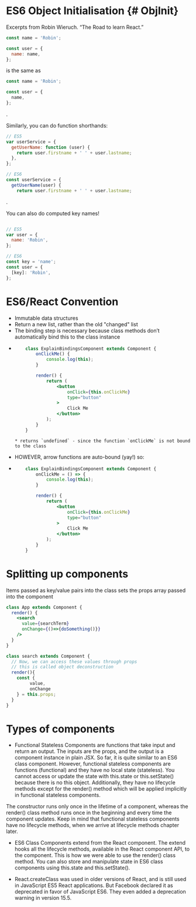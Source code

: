 # ES6 Object Initialisation {# ObjInit}
 
Excerpts from Robin Wieruch. “The Road to learn React.”

```jsx
const name = 'Robin';

const user = {
  name: name,
};
```

is the same as 

```jsx
const name = 'Robin';

const user = {
  name,
};
```
.

Similarly, you can do function shorthands:

```jsx
// ES5
var userService = {
  getUserName: function (user) {
    return user.firstname + ' ' + user.lastname;
  },
};

// ES6
const userService = {
  getUserName(user) {
    return user.firstname + ' ' + user.lastname;
```
.

You can also do computed key names!
```jsx

// ES5
var user = {
  name: 'Robin',
};

// ES6
const key = 'name';
const user = {
  [key]: 'Robin',
};
```

# ES6/React Convention
  * Immutable data structures
  * Return a new list, rather than the old "changed" list
  * The binding step is necessary because class methods don’t automatically bind this to the class instance
  * ```jsx
        class ExplainBindingsComponent extends Component {
            onClickMe() {
                console.log(this);
            }

            render() {
                return (
                    <button
                        onClick={this.onClickMe}
                        type="button"
                    >
                        Click Me
                    </button>
                );
            }
        }
    ```
    ```
    * returns `undefined` - since the function `onClickMe` is not bound to the class
  * HOWEVER, arrow functions are auto-bound (yay!) so: 
  * ```jsx
        class ExplainBindingsComponent extends Component {
            onClickMe = () => {
                console.log(this);
            }

            render() {
                return (
                    <button
                        onClick={this.onClickMe}
                        type="button"
                    >
                        Click Me
                    </button>
                );
            }
        }
    ```

# Splitting up components
Items passed as key/value pairs into the class sets the props array passed into the component

```jsx
class App extends Component { 
  render() {
    <search 
      value={searchTerm}
      onChange={()=>{doSomething()}}
    />
  }
}

class search extends Component {
  // Now, we can access these values through props
  // this is called object deconstruction
  render(){
    const {
         value,
         onChange
    } = this.props;
  }
}

```

# Types of components

 * Functional Stateless Components are functions that take input and return an output. The inputs are the props, and the output is a component instance in plain JSX. So far, it is quite similar to an ES6 class component. However, functional stateless components are functions (functional) and they have no local state (stateless). You cannot access or update the state with this.state or this.setState() because there is no this object. Additionally, they have no lifecycle methods except for the render() method which will be applied implicitly in functional stateless components. 
 
 The constructor runs only once in the lifetime of a component, whereas the render() class method runs once in the beginning and every time the component updates. Keep in mind that functional stateless components have no lifecycle methods, when we arrive at lifecycle methods chapter later.

  * ES6 Class Components extend from the React component. The extend hooks all the lifecycle methods, available in the React component API, to the component. This is how we were able to use the render() class method. You can also store and manipulate state in ES6 class components using this.state and this.setState().

  * React.createClass was used in older versions of React, and is still used in JavaScript ES5 React applications. But Facebook declared it as deprecated in favor of JavaScript ES6. They even added a deprecation warning in version 15.5.
